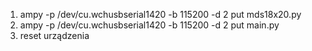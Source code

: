1. ampy -p /dev/cu.wchusbserial1420 -b 115200 -d 2 put mds18x20.py
2. ampy -p /dev/cu.wchusbserial1420 -b 115200 -d 2 put main.py
3. reset urządzenia
